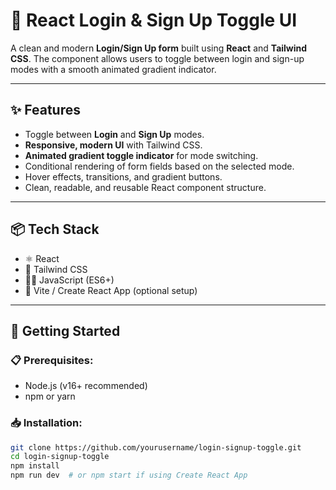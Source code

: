 # 🔐 React Login & Sign Up Toggle UI

A clean and modern **Login/Sign Up form** built using **React** and **Tailwind CSS**. The component allows users to toggle between login and sign-up modes with a smooth animated gradient indicator.

---

## ✨ Features

- Toggle between **Login** and **Sign Up** modes.
- **Responsive, modern UI** with Tailwind CSS.
- **Animated gradient toggle indicator** for mode switching.
- Conditional rendering of form fields based on the selected mode.
- Hover effects, transitions, and gradient buttons.
- Clean, readable, and reusable React component structure.

---

## 📦 Tech Stack

- ⚛️ React
- 🎨 Tailwind CSS
- 🧑‍💻 JavaScript (ES6+)
- 📝 Vite / Create React App (optional setup)

---

## 🚀 Getting Started

### 📋 Prerequisites:
- Node.js (v16+ recommended)
- npm or yarn

### 📥 Installation:

```bash
git clone https://github.com/yourusername/login-signup-toggle.git
cd login-signup-toggle
npm install
npm run dev  # or npm start if using Create React App
